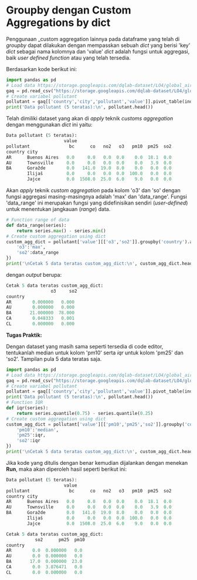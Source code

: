 # Groupby dengan Custom Aggregations by dict

Penggunaan _custom aggregation lainnya pada dataframe yang telah di _groupby_ dapat dilakukan dengan mempasskan sebuah _dict_ yang berisi 'key' _dict_ sebagai nama kolomnya dan 'value' _dict_ adalah fungsi untuk aggregasi, baik _user defined function_ atau yang telah tersedia.

Berdasarkan kode berikut ini:
```python
import pandas as pd
# Load data https://storage.googleapis.com/dqlab-dataset/LO4/global_air_quality_4000rows.csv
gaq = pd.read_csv("https://storage.googleapis.com/dqlab-dataset/LO4/global_air_quality_4000rows.csv")
# Create variabel pollutant 
pollutant = gaq[['country','city','pollutant','value']].pivot_table(index=['country','city'],columns='pollutant').fillna(0)
print('Data pollutant (5 teratas):\n', pollutant.head())
```

Telah dimiliki dataset yang akan di _apply_ teknik _customs aggregation_ dengan menggunakan _dict_ ini yaitu:
```python
Data pollutant (5 teratas):
                      value                                     
pollutant               bc      co   no2   o3   pm10  pm25  so2
country city                                                   
AR      Buenos Aires   0.0     0.0   0.0  0.0    0.0  18.1  0.0
AU      Townsville     0.0     0.0   0.0  0.0    0.0   3.9  0.0
BA      Goražde        0.0   141.0  19.0  8.0    0.0   0.0  0.0
        Ilijaš         0.0     0.0   0.0  0.0  100.0   0.0  0.0
        Jajce          0.0  1508.0  25.0  6.0    9.0   0.0  0.0
```

Akan _apply_ teknik _custom aggregation_ pada kolom 'o3' dan 'so' dengan fungsi aggregasi masing-masingnya adalah 'max' dan 'data_range'. Fungsi 'data_range' ini merupakan fungsi yang didefinisikan sendiri (_user-defined_) untuk menentukan jangkauan (_range_) data.

```python
# Function range of data
def data_range(series):
	return series.max() - series.min()
# Create custom aggregation using dict
custom_agg_dict = pollutant['value'][['o3','so2']].groupby('country').agg({
	'o3':'max',
	'so2':data_range
})
print('\nCetak 5 data teratas custom_agg_dict:\n', custom_agg_dict.head())
```

dengan _output_ berupa:
```python
Cetak 5 data teratas custom_agg_dict:
                 o3     so2
country                   
AR        0.000000   0.000
AU        0.000000   0.000
BA       21.000000  78.000
CA        0.048333   0.001
CL        0.000000   0.000
```

**Tugas Praktik:**

Dengan dataset yang masih sama seperti tersedia di code editor, tentukanlah median untuk kolom 'pm10' serta _iqr_ untuk kolom 'pm25' dan 'so2'. Tampilan pula 5 data teratas saja.
```python
import pandas as pd
# Load data https://storage.googleapis.com/dqlab-dataset/LO4/global_air_quality_4000rows.csv
gaq = pd.read_csv("https://storage.googleapis.com/dqlab-dataset/LO4/global_air_quality_4000rows.csv")
# Create variabel pollutant 
pollutant = gaq[['country','city','pollutant','value']].pivot_table(index=['country','city'],columns='pollutant').fillna(0)
print('Data pollutant (5 teratas):\n', pollutant.head())
# Function IQR
def iqr(series):
	return series.quantile(0.75) - series.quantile(0.25)
# Create custom aggregation using dict
custom_agg_dict = pollutant['value'][['pm10','pm25','so2']].groupby('country').agg({
	'pm10':'median',
	'pm25':iqr,	
	'so2':iqr
})
print('\nCetak 5 data teratas custom_agg_dict:\n', custom_agg_dict.head())
```

Jika kode yang ditulis dengan benar kemudian dijalankan dengan menekan **Run**, maka akan diperoleh hasil seperti berikut ini:
```python
Data pollutant (5 teratas):
                      value                                     
pollutant               bc      co   no2   o3   pm10  pm25  so2
country city                                                   
AR      Buenos Aires   0.0     0.0   0.0  0.0    0.0  18.1  0.0
AU      Townsville     0.0     0.0   0.0  0.0    0.0   3.9  0.0
BA      Goražde        0.0   141.0  19.0  8.0    0.0   0.0  0.0
        Ilijaš         0.0     0.0   0.0  0.0  100.0   0.0  0.0
        Jajce          0.0  1508.0  25.0  6.0    9.0   0.0  0.0

Cetak 5 data teratas custom_agg_dict:
           so2      pm25  pm10
country                      
AR        0.0  0.000000   0.0
AU        0.0  0.000000   0.0
BA       17.0  0.000000  23.0
CA        0.0  3.876471   0.0
CL        0.0  0.000000   0.0
```
